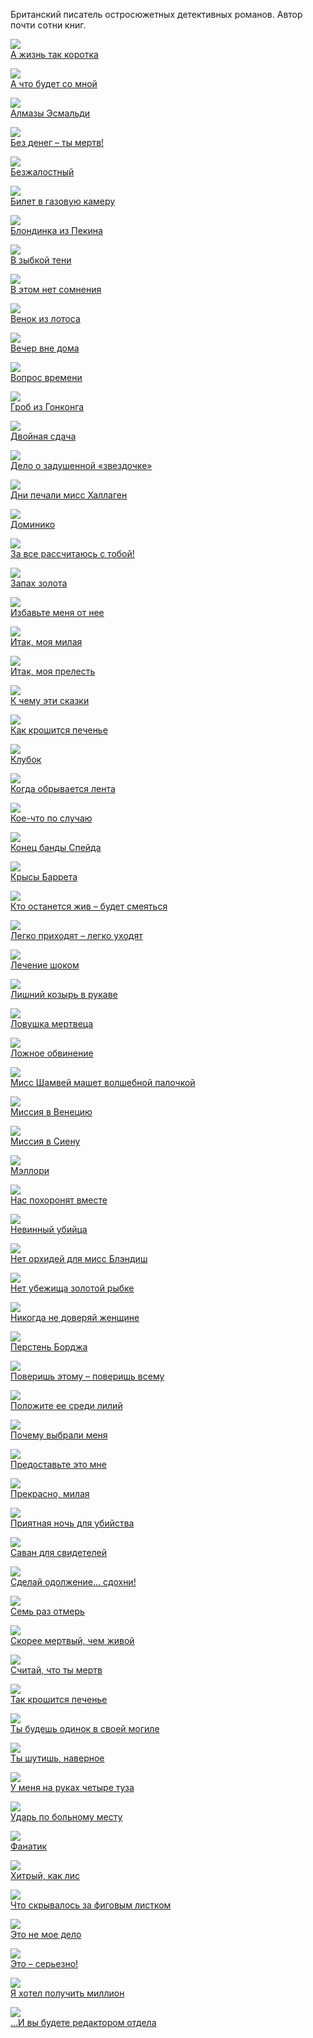 Британский писатель остросюжетных детективных романов. Автор почти сотни книг.

![](А%20жизнь%20так%20коротка.jpg)  
[А жизнь так коротка](А%20жизнь%20так%20коротка.md)

![](А%20что%20будет%20со%20мной.jpg)  
[А что будет со мной](А%20что%20будет%20со%20мной.md)

![](Алмазы%20Эсмальди.jpg)  
[Алмазы Эсмальди](Алмазы%20Эсмальди.md)

![](Без%20денег%20–%20ты%20мертв!.jpg)  
[Без денег – ты мертв!](Без%20денег%20–%20ты%20мертв!.md)

![](Безжалостный.jpg)  
[Безжалостный](Безжалостный.md)

![](Билет%20в%20газовую%20камеру.jpg)  
[Билет в газовую камеру](Билет%20в%20газовую%20камеру.md)

![](Блондинка%20из%20Пекина.jpg)  
[Блондинка из Пекина](Блондинка%20из%20Пекина.md)

![](В%20зыбкой%20тени.jpg)  
[В зыбкой тени](В%20зыбкой%20тени.md)

![](В%20этом%20нет%20сомнения.jpg)  
[В этом нет сомнения](В%20этом%20нет%20сомнения.md)

![](Венок%20из%20лотоса.jpg)  
[Венок из лотоса](Венок%20из%20лотоса.md)

![](Вечер%20вне%20дома.jpg)  
[Вечер вне дома](Вечер%20вне%20дома.md)

![](Вопрос%20времени.jpg)  
[Вопрос времени](Вопрос%20времени.md)

![](Гроб%20из%20Гонконга.jpg)  
[Гроб из Гонконга](Гроб%20из%20Гонконга.md)

![](Двойная%20сдача.jpg)  
[Двойная сдача](Двойная%20сдача.md)

![](Дело%20о%20задушенной%20«звездочке».jpg)  
[Дело о задушенной «звездочке»](Дело%20о%20задушенной%20«звездочке».md)

![](Дни%20печали%20мисс%20Халлаген.jpg)  
[Дни печали мисс Халлаген](Дни%20печали%20мисс%20Халлаген.md)

![](Доминико.jpg)  
[Доминико](Доминико.md)

![](За%20все%20рассчитаюсь%20с%20тобой!.jpg)  
[За все рассчитаюсь с тобой!](За%20все%20рассчитаюсь%20с%20тобой!.md)

![](Запах%20золота.jpg)  
[Запах золота](Запах%20золота.md)

![](Избавьте%20меня%20от%20нее.jpg)  
[Избавьте меня от нее](Избавьте%20меня%20от%20нее.md)

![](Итак,%20моя%20милая.jpg)  
[Итак, моя милая](Итак,%20моя%20милая.md)

![](Итак,%20моя%20прелесть.jpg)  
[Итак, моя прелесть](Итак,%20моя%20прелесть.md)

![](К%20чему%20эти%20сказки.jpg)  
[К чему эти сказки](К%20чему%20эти%20сказки.md)

![](Как%20крошится%20печенье.jpg)  
[Как крошится печенье](Как%20крошится%20печенье.md)

![](Клубок.jpg)  
[Клубок](Клубок.md)

![](Когда%20обрывается%20лента.jpg)  
[Когда обрывается лента](Когда%20обрывается%20лента.md)

![](Кое-что%20по%20случаю.jpg)  
[Кое-что по случаю](Кое-что%20по%20случаю.md)

![](Конец%20банды%20Спейда.jpg)  
[Конец банды Спейда](Конец%20банды%20Спейда.md)

![](Крысы%20Баррета.jpg)  
[Крысы Баррета](Крысы%20Баррета.md)

![](Кто%20останется%20жив%20–%20будет%20смеяться.jpg)  
[Кто останется жив – будет смеяться](Кто%20останется%20жив%20–%20будет%20смеяться.md)

![](Легко%20приходят%20–%20легко%20уходят.jpg)  
[Легко приходят – легко уходят](Легко%20приходят%20–%20легко%20уходят.md)

![](Лечение%20шоком.jpg)  
[Лечение шоком](Лечение%20шоком.md)

![](Лишний%20козырь%20в%20рукаве.jpg)  
[Лишний козырь в рукаве](Лишний%20козырь%20в%20рукаве.md)

![](Ловушка%20мертвеца.jpg)  
[Ловушка мертвеца](Ловушка%20мертвеца.md)

![](Ложное%20обвинение.jpg)  
[Ложное обвинение](Ложное%20обвинение.md)

![](Мисс%20Шамвей%20машет%20волшебной%20палочкой.jpg)  
[Мисс Шамвей машет волшебной палочкой](Мисс%20Шамвей%20машет%20волшебной%20палочкой.md)

![](Миссия%20в%20Венецию.jpg)  
[Миссия в Венецию](Миссия%20в%20Венецию.md)

![](Миссия%20в%20Сиену.jpg)  
[Миссия в Сиену](Миссия%20в%20Сиену.md)

![](Мэллори.jpg)  
[Мэллори](Мэллори.md)

![](Нас%20похоронят%20вместе.jpg)  
[Нас похоронят вместе](Нас%20похоронят%20вместе.md)

![](Невинный%20убийца.jpg)  
[Невинный убийца](Невинный%20убийца.md)

![](Нет%20орхидей%20для%20мисс%20Блэндиш.jpg)  
[Нет орхидей для мисс Блэндиш](Нет%20орхидей%20для%20мисс%20Блэндиш.md)

![](Нет%20убежища%20золотой%20рыбке.jpg)  
[Нет убежища золотой рыбке](Нет%20убежища%20золотой%20рыбке.md)

![](Никогда%20не%20доверяй%20женщине.jpg)  
[Никогда не доверяй женщине](Никогда%20не%20доверяй%20женщине.md)

![](Перстень%20Борджа.jpg)  
[Перстень Борджа](Перстень%20Борджа.md)

![](Поверишь%20этому%20–%20поверишь%20всему.jpg)  
[Поверишь этому – поверишь всему](Поверишь%20этому%20–%20поверишь%20всему.md)

![](Положите%20ее%20среди%20лилий.jpg)  
[Положите ее среди лилий](Положите%20ее%20среди%20лилий.md)

![](Почему%20выбрали%20меня.jpg)  
[Почему выбрали меня](Почему%20выбрали%20меня.md)

![](Предоставьте%20это%20мне.jpg)  
[Предоставьте это мне](Предоставьте%20это%20мне.md)

![](Прекрасно,%20милая.jpg)  
[Прекрасно, милая](Прекрасно,%20милая.md)

![](Приятная%20ночь%20для%20убийства.jpg)  
[Приятная ночь для убийства](Приятная%20ночь%20для%20убийства.md)

![](Саван%20для%20свидетелей.jpg)  
[Саван для свидетелей](Саван%20для%20свидетелей.md)

![](Сделай%20одолжение…%20сдохни!.jpg)  
[Сделай одолжение… сдохни!](Сделай%20одолжение…%20сдохни!.md)

![](Семь%20раз%20отмерь.jpg)  
[Семь раз отмерь](Семь%20раз%20отмерь.md)

![](Скорее%20мертвый,%20чем%20живой.jpg)  
[Скорее мертвый, чем живой](Скорее%20мертвый,%20чем%20живой.md)

![](Считай,%20что%20ты%20мертв.jpg)  
[Считай, что ты мертв](Считай,%20что%20ты%20мертв.md)

![](Так%20крошится%20печенье.jpg)  
[Так крошится печенье](Так%20крошится%20печенье.md)

![](Ты%20будешь%20одинок%20в%20своей%20могиле.jpg)  
[Ты будешь одинок в своей могиле](Ты%20будешь%20одинок%20в%20своей%20могиле.md)

![](Ты%20шутишь,%20наверное.jpg)  
[Ты шутишь, наверное](Ты%20шутишь,%20наверное.md)

![](У%20меня%20на%20руках%20четыре%20туза.jpg)  
[У меня на руках четыре туза](У%20меня%20на%20руках%20четыре%20туза.md)

![](Ударь%20по%20больному%20месту.jpg)  
[Ударь по больному месту](Ударь%20по%20больному%20месту.md)

![](Фанатик.jpg)  
[Фанатик](Фанатик.md)

![](Хитрый,%20как%20лис.jpg)  
[Хитрый, как лис](Хитрый,%20как%20лис.md)

![](Что%20скрывалось%20за%20фиговым%20листком.jpg)  
[Что скрывалось за фиговым листком](Что%20скрывалось%20за%20фиговым%20листком.md)

![](Это%20не%20мое%20дело.jpg)  
[Это не мое дело](Это%20не%20мое%20дело.md)

![](Это%20–%20серьезно!.jpg)  
[Это – серьезно!](Это%20–%20серьезно!.md)

![](Я%20хотел%20получить%20миллион.jpg)  
[Я хотел получить миллион](Я%20хотел%20получить%20миллион.md)

![](…И%20вы%20будете%20редактором%20отдела.jpg)  
[…И вы будете редактором отдела](…И%20вы%20будете%20редактором%20отдела.md)
